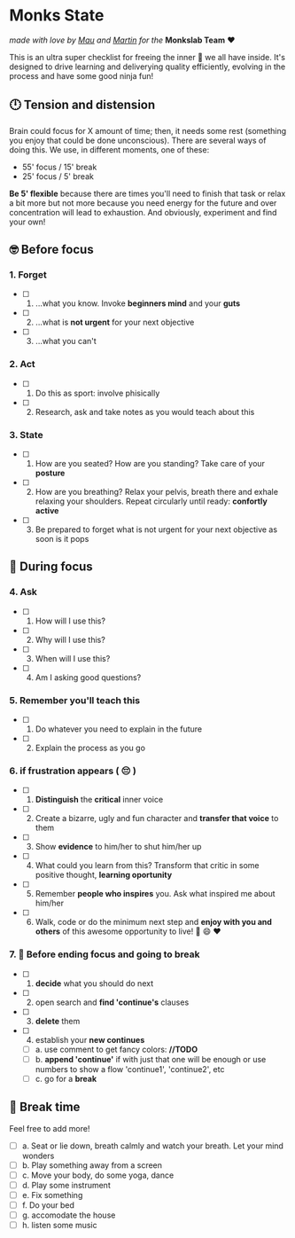 # Monks State

_made with love by [Mau](https://github.com/maurodibert) and [Martin](https://github.com/mal2tin)  for the_ **Monkslab Team** ❤️

This is an ultra super checklist for freeing the inner 🥷 we all have inside.
It's designed to drive learning and deliverying quality efficiently, evolving in the process and have some good ninja fun!

## :clock12: Tension and distension

Brain could focus for X amount of time; then, it needs some rest (something you enjoy that could be done unconscious). There are several ways of doing this. We use, in different moments, one of these:

- 55' focus / 15' break
- 25' focus / 5' break

**Be 5' flexible** because there are times you'll need to finish that task or relax a bit more but not more because you need energy for the future and over concentration will lead to exhaustion. And obviously, experiment and find your own!

## :nerd_face: Before focus

### 1. Forget

- [ ] 1. ...what you know. Invoke **beginners mind** and your **guts**
- [ ] 2. ...what is **not urgent** for your next objective
- [ ] 3. ...what you can't

### 2. Act

- [ ] 1. Do this as sport: involve phisically
- [ ] 2. Research, ask and take notes as you would teach about this

### 3. State

- [ ] 1. How are you seated? How are you standing? Take care of your **posture**
- [ ] 2. How are you breathing? Relax your pelvis, breath there and exhale relaxing your shoulders. Repeat circularly until ready: **confortly active**
- [ ] 3. Be prepared to forget what is not urgent for your next objective as soon is it pops

## :dart: During focus

### 4. Ask

- [ ] 1. How will I use this?
- [ ] 2. Why will I use this?
- [ ] 3. When will I use this?
- [ ] 4. Am I asking good questions?

### 5. Remember you'll teach this

- [ ] 1. Do whatever you need to explain in the future
- [ ] 2. Explain the process as you go

### 6. if frustration appears ( :pensive: )

- [ ] 1. **Distinguish** the **critical** inner voice
- [ ] 2. Create a bizarre, ugly and fun character and **transfer that voice** to them
- [ ] 3. Show **evidence** to him/her to shut him/her up
- [ ] 4. What could you learn from this? Transform that critic in some positive thought, **learning oportunity**
- [ ] 5. Remember **people who inspires** you. Ask what inspired me about him/her
- [ ] 6. Walk, code or do the minimum next step and **enjoy with you and others** of this awesome opportunity to live! :muscle: :smile: :heart:

### 7. :bookmark: Before ending focus and going to break

- [ ] 1. **decide** what you should do next
- [ ] 2. open search and **find 'continue's** clauses
- [ ] 3. **delete** them
- [ ] 4. establish your **new continues**
  - [ ] a. use comment to get fancy colors: **//TODO**
  - [ ] b. **append 'continue'** if with just that one will be enough or use numbers to show a flow 'continue1', 'continue2', etc
  - [ ] c. go for a **break**

## :tropical_drink: Break time

Feel free to add more!

- [ ] a. Seat or lie down, breath calmly and watch your breath. Let your mind wonders
- [ ] b. Play something away from a screen
- [ ] c. Move your body, do some yoga, dance
- [ ] d. Play some instrument
- [ ] e. Fix something
- [ ] f. Do your bed
- [ ] g. accomodate the house
- [ ] h. listen some music